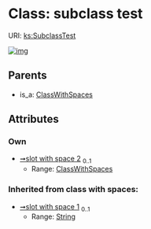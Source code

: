 
# Class: subclass test




URI: [ks:SubclassTest](https://w3id.org/linkml/tests/kitchen_sink/SubclassTest)


[![img](https://yuml.me/diagram/nofunky;dir:TB/class/[ClassWithSpaces]<slot%20with%20space%202%200..1-++[SubclassTest&#124;slot_with_space_1(i):string%20%3F],[ClassWithSpaces]^-[SubclassTest],[ClassWithSpaces])](https://yuml.me/diagram/nofunky;dir:TB/class/[ClassWithSpaces]<slot%20with%20space%202%200..1-++[SubclassTest&#124;slot_with_space_1(i):string%20%3F],[ClassWithSpaces]^-[SubclassTest],[ClassWithSpaces])

## Parents

 *  is_a: [ClassWithSpaces](ClassWithSpaces.md)

## Attributes


### Own

 * [➞slot with space 2](subclassTest__slot_with_space_2.md)  <sub>0..1</sub>
     * Range: [ClassWithSpaces](ClassWithSpaces.md)

### Inherited from class with spaces:

 * [➞slot with space 1](classWithSpaces__slot_with_space_1.md)  <sub>0..1</sub>
     * Range: [String](String.md)
